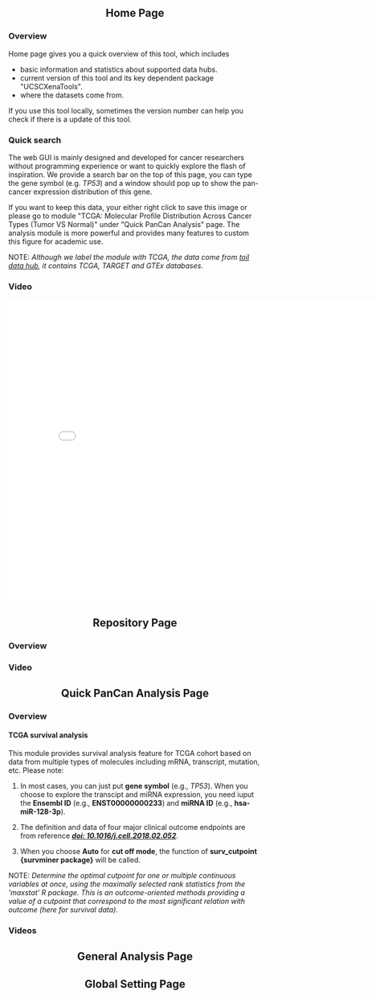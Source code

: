 <center> <h2> Home Page </h2> </center>

### Overview

Home page gives you a quick overview of this tool, which includes

- basic information and statistics about supported data hubs.
- current version of this tool and its key dependent package "UCSCXenaTools".
- where the datasets come from.

If you use this tool locally, sometimes the version number can help you check if there is a update of this tool.

### Quick search

The web GUI is mainly designed and developed for cancer researchers without programming experience or want to quickly explore the flash of inspiration. We provide a search bar on the top of this page, you can type the gene symbol (e.g. *TP53*) and a window should pop up to show the pan-cancer expression distribution of this gene.

If you want to keep this data, your either right click to save this image or please go to module "TCGA: Molecular Profile Distribution Across Cancer Types (Tumor VS Normal)" under "Quick PanCan Analysis" page. The analysis module is more powerful and provides many features to custom this figure for academic use.

NOTE: *Although we label the module with TCGA, the data come from [toil data hub](https://toil.xenahubs.net), it contains TCGA, TARGET and GTEx databases*.

### Video

<center>
<iframe src="//player.bilibili.com/player.html?aid=458184407&bvid=BV1d5411G7U5&cid=268195199&page=1" scrolling="no" border="0" frameborder="no" framespacing="0" allowfullscreen="true" width="800" height="600"> </iframe>
</center>


<center> <h2> Repository Page </h2> </center>

### Overview

### Video

<center> <h2> Quick PanCan Analysis Page </h2> </center>

### Overview

#### TCGA survival analysis

This module provides survival analysis feature for TCGA cohort based on data from multiple types of molecules including mRNA, transcript, mutation, etc. Please note:

1. In most cases, you can just put **gene symbol** (e.g., *TP53*). When you choose to explore the transcipt and miRNA expression, you need iuput the **Ensembl ID** (e.g., **ENST00000000233**) and **miRNA ID** (e.g., **hsa-miR-128-3p**).

2. The definition and data of four major clinical outcome endpoints are from reference [***doi: 10.1016/j.cell.2018.02.052***](https://pubmed.ncbi.nlm.nih.gov/29625055/).

3. When you choose **Auto** for **cut off mode**, the function of **surv_cutpoint {survminer package}** will be called.

NOTE: *Determine the optimal cutpoint for one or multiple continuous variables at once, using the maximally selected rank statistics from the 'maxstat' R package. This is an outcome-oriented methods providing a value of a cutpoint that correspond to the most significant relation with outcome (here for survival data)*.

### Videos

<center> <h2> General Analysis Page </h2> </center>

<center> <h2> Global Setting Page </h2> </center>

